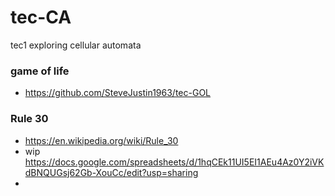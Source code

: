 # tec-CA
tec1 exploring cellular automata

### game of life
- https://github.com/SteveJustin1963/tec-GOL

### Rule 30
- https://en.wikipedia.org/wiki/Rule_30
- wip  https://docs.google.com/spreadsheets/d/1hqCEk11UI5EI1AEu4Az0Y2iVKdBNQUGsj62Gb-XouCc/edit?usp=sharing
- 

